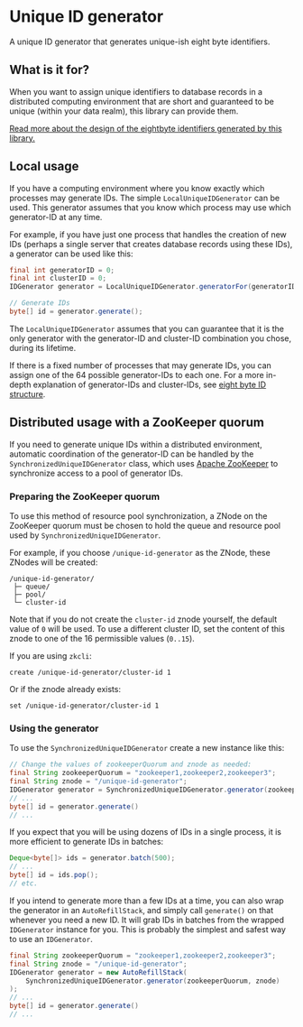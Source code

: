 Unique ID generator
===================

A unique ID generator that generates unique-ish eight byte identifiers.

## What is it for?

When you want to assign unique identifiers to database records in a distributed computing
environment that are short and guaranteed to be unique (within your data realm), this
library can provide them.

[Read more about the design of the eightbyte identifiers generated by this library.](doc/eight-byte-id-structure.md)

## Local usage

If you have a computing environment where you know exactly which processes may generate IDs.
The simple `LocalUniqueIDGenerator` can be used. This generator assumes that you know which
process may use which generator-ID at any time.

For example, if you have just one process that handles the creation of new IDs (perhaps a
single server that creates database records using these IDs), a generator can be used like
this:

```java
final int generatorID = 0;
final int clusterID = 0;
IDGenerator generator = LocalUniqueIDGenerator.generatorFor(generatorID, clusterID);

// Generate IDs
byte[] id = generator.generate();
```

The `LocalUniqueIDGenerator` assumes that you can guarantee that it is the only generator
with the generator-ID and cluster-ID combination you chose, during its lifetime.

If there is a fixed number of processes that may generate IDs, you can assign one of the
64 possible generator-IDs to each one. For a more in-depth explanation of generator-IDs
and cluster-IDs, see [eight byte ID structure](doc/eight-byte-id-structure.md).

## Distributed usage with a ZooKeeper quorum

If you need to generate unique IDs within a distributed environment, automatic coordination of
the generator-ID can be handled by the `SynchronizedUniqueIDGenerator` class, which uses
[Apache ZooKeeper](http://zookeeper.apache.org/) to synchronize access to a pool of
generator IDs.

### Preparing the ZooKeeper quorum

To use this method of resource pool synchronization, a ZNode on the ZooKeeper quorum must
be chosen to hold the queue and resource pool used by `SynchronizedUniqueIDGenerator`.

For example, if you choose `/unique-id-generator` as the ZNode, these ZNodes will be
created:

```
/unique-id-generator/
 ├─ queue/
 ├─ pool/
 └─ cluster-id
```

Note that if you do not create the `cluster-id` znode yourself, the default value of `0`
will be used. To use a different cluster ID, set the content of this znode to one of the
16 permissible values (`0..15`).

If you are using `zkcli`:

```
create /unique-id-generator/cluster-id 1
```
Or if the znode already exists:
```
set /unique-id-generator/cluster-id 1
```

### Using the generator

To use the `SynchronizedUniqueIDGenerator` create a new instance like this:

```java
// Change the values of zookeeperQuorum and znode as needed:
final String zookeeperQuorum = "zookeeper1,zookeeper2,zookeeper3";
final String znode = "/unique-id-generator";
IDGenerator generator = SynchronizedUniqueIDGenerator.generator(zookeeperQuorum, znode);
// ...
byte[] id = generator.generate()
// ...
```

If you expect that you will be using dozens of IDs in a single process, it is more
efficient to generate IDs in batches:

```java
Deque<byte[]> ids = generator.batch(500);
// ...
byte[] id = ids.pop();
// etc.
```

If you intend to generate more than a few IDs at a time, you can also wrap the generator in
an `AutoRefillStack`, and simply call `generate()` on that whenever you need a new ID.
It will grab IDs in batches from the wrapped `IDGenerator` instance for you. This is
probably the simplest and safest way to use an `IDGenerator`.

```java
final String zookeeperQuorum = "zookeeper1,zookeeper2,zookeeper3";
final String znode = "/unique-id-generator";
IDGenerator generator = new AutoRefillStack(
    SynchronizedUniqueIDGenerator.generator(zookeeperQuorum, znode)
);
// ...
byte[] id = generator.generate()
// ...
```

